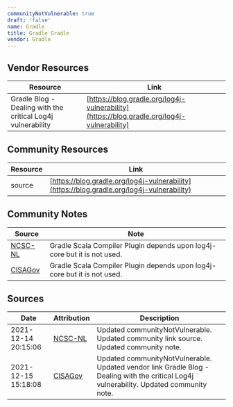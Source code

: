 ```yaml
---
communityNotVulnerable: true
draft: 'false'
name: Gradle
title: Gradle Gradle
vendor: Gradle
---
```


## Vendor Resources
| Resource | Link |
| --- | --- |
| Gradle Blog - Dealing with the critical Log4j vulnerability | [https://blog.gradle.org/log4j-vulnerability](https://blog.gradle.org/log4j-vulnerability) |

## Community Resources
| Resource | Link |
| --- | --- |
| source | [https://blog.gradle.org/log4j-vulnerability](https://blog.gradle.org/log4j-vulnerability) |

## Community Notes
| Source | Note |
| --- | --- |
| [NCSC-NL](https://github.com/NCSC-NL/log4shell/blob/main/software/README.md) | Gradle Scala Compiler Plugin depends upon log4j-core but it is not used. |
| [CISAGov](https://raw.githubusercontent.com/cisagov/log4j-affected-db/develop/README.md) | Gradle Scala Compiler Plugin depends upon log4j-core but it is not used. |

## Sources
| Date | Attribution | Description |
| --- | --- | --- |
| 2021-12-14 20:15:06 | [NCSC-NL](https://github.com/NCSC-NL/log4shell/blob/main/software/README.md) | Updated communityNotVulnerable. Updated community link source. Updated community note.  |
| 2021-12-15 15:18:08 | [CISAGov](https://raw.githubusercontent.com/cisagov/log4j-affected-db/develop/README.md) | Updated communityNotVulnerable. Updated vendor link Gradle Blog - Dealing with the critical Log4j vulnerability. Updated community note.  |
